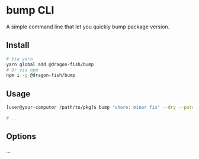 # bump CLI

A simple command line that let you quickly bump package version.

## Install

```bash
# Via yarn
yarn global add @dragon-fish/bump
# Or via npm
npm i -g @dragon-fish/bump
```

## Usage

```bash
[user@your-computer /path/to/pkg]$ bump "chore: minor fix" --dry --patch

# ...
```


## Options

...